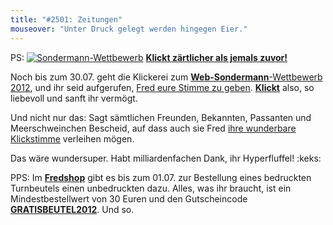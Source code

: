 ```yaml
---
title: "#2501: Zeitungen"
mouseover: "Unter Druck gelegt werden hingegen Eier."
---
```


PS:
<a href="http://www.mycomics.de/content/web-sondermann-2012.html" title="Sondermann-Wettbewerb"><img src="http://www.fonflatter.de/bilder/comic_sondermann.jpg" alt="Sondermann-Wettbewerb" /></a>
<a href="http://www.mycomics.de/content/web-sondermann-2012.html" title="Sondermann-Wettbewerb"><strong>Klickt zärtlicher als jemals zuvor!</strong></a>

Noch bis zum 30.07. geht die Klickerei zum <a href="http://www.mycomics.de/content/web-sondermann-2012.html" title="Sondermann-Wettbewerb"><strong>Web-Sondermann</strong>-Wettbewerb 2012</a>, und ihr seid aufgerufen, <a href="http://www.mycomics.de/content/web-sondermann-2012.html" title="Sondermann-Wettbewerb">Fred eure Stimme zu geben</a>. <a href="http://www.mycomics.de/content/web-sondermann-2012.html" title="Sondermann-Wettbewerb"><strong>Klickt</strong></a> also, so liebevoll und sanft ihr vermögt.

Und nicht nur das: Sagt sämtlichen Freunden, Bekannten, Passanten und Meerschweinchen Bescheid, auf dass auch sie Fred <a href="http://www.mycomics.de/content/web-sondermann-2012.html" title="Sondermann-Wettbewerb">ihre wunderbare Klickstimme</a> verleihen mögen. 

Das wäre wundersuper.
Habt milliardenfachen Dank, ihr Hyperfluffel!
:keks:

PPS:
Im <a href="http://fred-o-mat.spreadshirt.net/" title="Fredshop"><strong>Fredshop</strong></a> gibt es bis zum 01.07. zur Bestellung eines bedruckten Turnbeutels einen unbedruckten dazu. 
Alles, was ihr braucht, ist ein Mindestbestellwert von 30 Euren und den Gutscheincode <a href="http://fred-o-mat.spreadshirt.net/" title="Fredshop"><strong>GRATISBEUTEL2012</strong></a>.
Und so.

